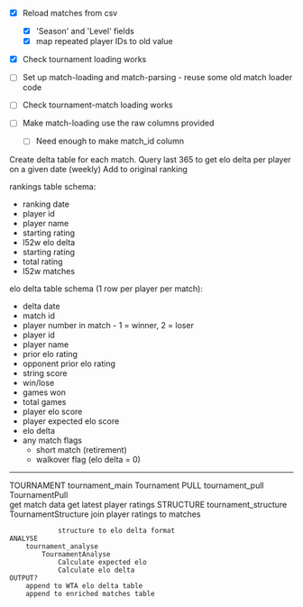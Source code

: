 - [x] Reload matches from csv
  - [x] 'Season' and 'Level' fields
  - [x] map repeated player IDs to old value

- [x] Check tournament loading works
- [ ] Set up match-loading and match-parsing - reuse some old match loader code
- [ ] Check tournament-match loading works

- [ ] Make match-loading use the raw columns provided
  - [ ] Need enough to make match_id column



Create delta table for each match.
Query last 365 to get elo delta per player on a given date (weekly)
Add to original ranking

rankings table schema:
* ranking date
* player id
* player name
* starting rating
* l52w elo delta
* starting rating
* total rating
* l52w matches

elo delta table schema (1 row per player per match):
* delta date
* match id
* player number in match - 1 = winner, 2 = loser
* player id
* player name
* prior elo rating
* opponent prior elo rating
* string score
* win/lose
* games won
* total games
* player elo score
* player expected elo score
* elo delta
* any match flags
  * short match (retirement)
  * walkover flag (elo delta = 0)


------
TOURNAMENT
    tournament_main
        Tournament
    PULL
        tournament_pull
            TournamentPull    
                get match data
                get latest player ratings
    STRUCTURE
        tournament_structure
            TournamentStructure
                join player ratings to matches


                structure to elo delta format
    ANALYSE
        tournament_analyse
            TournamentAnalyse
                Calculate expected elo
                Calculate elo delta
    OUTPUT?
        append to WTA elo delta table
        append to enriched matches table


